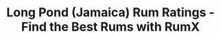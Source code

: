 ---
country:
  categoryID: 15
  code: jm
  en: Jamaica
  path: jamaica
description: Looking for the best rums from the Long Pond? Discover 256 rums from
  Long Pond in the world's largest rum database!
distillery: Long Pond
last_modified_at: '2024-04-19'
permalink: /distilleries/long-pond/
popular_bottlers:
- name: Bristol Classic Rum
  path: bristol-classic-rum
  rums: 6
- name: Maison Ferrand
  path: maison-ferrand
  rums: 46
- name: Rest & Be Thankful
  path: rest-be-thankful
  rums: 9
- name: Juuls Vin & Spritis
  path: juuls-vin-spritis
  rums: 2
- name: Berry Bros & Rudd
  path: berry-bros-rudd
  rums: 4
- name: The Nectar
  path: the-nectar
  rums: 3
- name: Corman Collins
  path: corman-collins
  rums: 2
- name: The Whisky Agency
  path: the-whisky-agency
  rums: 3
- name: Swell de Spirits
  path: swell-de-spirits
  rums: 2
- name: 1423 World Class Spirits
  path: 1423-world-class-spirits
  rums: 7
- name: Origin R.
  path: origin-r
  rums: 1
- name: Habitation Velier
  path: habitation-velier
  rums: 8
- name: The Rum Cask
  path: the-rum-cask
  rums: 3
- name: Barikenn
  path: barikenn
  rums: 1
- name: Barrique
  path: barrique
  rums: 2
- name: Romdeluxe
  path: romdeluxe
  rums: 9
- name: Velier
  path: velier
  rums: 10
- name: Precious Liquors
  path: precious-liquors
  rums: 2
- name: Rum Albrecht
  path: rum-albrecht
  rums: 3
- name: 'Warehouse #1'
  path: warehouse-1
  rums: 8
- name: Rum Nation
  path: rum-nation
  rums: 5
- name: Duncan Taylor
  path: duncan-taylor
  rums: 4
- name: Silver Seal
  path: silver-seal
  rums: 17
- name: Infinity Spirits
  path: infinity-spirits
  rums: 1
- name: Levy Lane
  path: levy-lane
  rums: 1
- name: Nobilis Rum
  path: nobilis-rum
  rums: 2
- name: Spirits Project
  path: spirits-project
  rums: 1
- name: "Cadenhead\u2018s"
  path: cadenheads
  rums: 19
- name: The Scotch Malt Whisky Society
  path: the-scotch-malt-whisky-society
  rums: 2
- name: Isla del Ron
  path: isla-del-ron
  rums: 3
- name: Ruddylow Park
  path: ruddylow-park
  rums: 1
- name: Wu Dram Clan
  path: wu-dram-clan
  rums: 1
- name: Heinz Eggert GmbH
  path: heinz-eggert-gmbh
  rums: 3
- name: Gordon & MacPhail
  path: gordon-macphail
  rums: 1
- name: The Colours of Rum
  path: the-colours-of-rum
  rums: 3
- name: Holmes Cay
  path: holmes-cay
  rums: 5
- name: Hunter Laing
  path: hunter-laing
  rums: 4
- name: ImpEx
  path: impex
  rums: 3
- name: Ekte Rum
  path: ekte-rum
  rums: 1
- name: Fassbind AG
  path: fassbind-ag
  rums: 1
- name: High Spirits Collection
  path: high-spirits-collection
  rums: 1
- name: The Whisky Jury
  path: the-whisky-jury
  rums: 2
- name: Oldman Spirits GmbH
  path: oldman-spirits-gmbh
  rums: 1
- name: Rum Stylez
  path: rum-stylez
  rums: 1
- name: Compagnie des Indes
  path: compagnie-des-indes
  rums: 3
- name: Decadent Drinks LTD
  path: decadent-drinks-ltd
  rums: 2
- name: The Wild Parrot
  path: the-wild-parrot
  rums: 2
- name: "Schotman\u2019s Barrel Selection"
  path: schotmans-barrel-selection
  rums: 1
- name: Mezan
  path: mezan
  rums: 4
- name: Requiem
  path: requiem
  rums: 1
- name: Alambic
  path: alambic
  rums: 2
- name: The Duchess
  path: the-duchess
  rums: 1
- name: Valinch & Mallet
  path: valinch-mallet
  rums: 2
- name: Distilia
  path: distilia
  rums: 1
- name: "Br\xFChler Whiskyhaus"
  path: bruhler-whiskyhaus
  rums: 1
- name: Crucial Drinks
  path: crucial-drinks
  rums: 2
- name: Pellegrini
  path: pellegrini
  rums: 1
- name: A.D. Rattray
  path: ad-rattray
  rums: 1
- name: The Warehouse Rum
  path: the-warehouse-rum
  rums: 1
- name: Moon Import
  path: moon-import
  rums: 1
- name: Averys
  path: averys
  rums: 1
- name: The Rum Mercenary & Kintra
  path: the-rum-mercenary-kintra
  rums: 1
- name: Thompson Bros.
  path: thompson-bros
  rums: 1
- name: Elizabeth Yard
  path: elizabeth-yard
  rums: 1
- name: Whisky Age
  path: whisky-age
  rums: 1
- name: "Z\xE9ro Nine Spirits"
  path: zero-nine-spirits
  rums: 1
- name: Old Brothers
  path: old-brothers
  rums: 1
- name: VRAK
  path: vrak
  rums: 1
ratings:
  chartData:
  - - '5'
    - 1
    - '#E03E2C'
  - - '15'
    - null
    - '#E03E2C'
  - - '25'
    - 2
    - '#E03E2C'
  - - '35'
    - 2
    - '#E03E2C'
  - - '45'
    - 13
    - '#EFB500'
  - - '55'
    - 16
    - '#EFB500'
  - - '65'
    - 79
    - '#EFB500'
  - - '75'
    - 685
    - '#2AA14C'
  - - '85'
    - 2599
    - '#2AA14C'
  - - '95'
    - 386
    - '#2AA14C'
  finishTagsFrequency:
  - - category: &id002
        bgColor: '621812'
        en: Woody
        fgColor: FFFFFF
      categoryID: '17'
      en: Woody
    - 72
  - - category: &id003
        bgColor: c13852
        en: TropicalFruit
        fgColor: FFFFFF
      categoryID: '2'
      en: Tropical fruit
    - 40
  - - category:
        bgColor: '621812'
        en: Spices
        fgColor: FFFFFF
      categoryID: '15'
      en: Vanilla
    - 38
  - - category:
        bgColor: '621812'
        en: Roasted
        fgColor: FFFFFF
      categoryID: '16'
      en: Roasted
    - 36
  - - category: &id001
        bgColor: 3D77BD
        en: Tastes
        fgColor: FFFFFF
      categoryID: '6'
      en: Spice
    - 34
  - - category:
        bgColor: 1a727e
        en: Medicinal
        fgColor: FFFFFF
      categoryID: '5'
      en: Ester
    - 34
  - - category:
        bgColor: 1a727e
        en: Trigeminal
        fgColor: FFFFFF
      categoryID: '8'
      en: Warm
    - 32
  - - category:
        bgColor: 7d8386
        en: Mouthfeel
        fgColor: FFFFFF
      categoryID: '7'
      en: Dry
    - 32
  - - category:
        bgColor: c13852
        en: Fruity
        fgColor: FFFFFF
      categoryID: '0'
      en: Fruity
    - 30
  - - category: *id001
      categoryID: '6'
      en: Bitter
    - 25
  - - category: *id002
      categoryID: '17'
      en: Barrel
    - 25
  - - category: *id003
      categoryID: '2'
      en: Banana
    - 24
  - - category: *id003
      categoryID: '2'
      en: Pineapple
    - 24
  - - category: *id001
      categoryID: '6'
      en: Spicy
    - 23
  - - category:
        bgColor: '621812'
        en: Coffee
        fgColor: FFFFFF
      categoryID: '13'
      en: Coffee
    - 21
  - - category: *id002
      categoryID: '17'
      en: Oak
    - 21
  - - category: &id004
        bgColor: '621812'
        en: Chocolate
        fgColor: FFFFFF
      categoryID: '12'
      en: Chocolate
    - 20
  - - category: *id004
      categoryID: '12'
      en: Dark chocolate
    - 18
  - - category:
        bgColor: c13852
        en: Citrus
        fgColor: FFFFFF
      categoryID: '3'
      en: Citrus
    - 17
  - - category:
        bgColor: '621812'
        en: Leather
        fgColor: FFFFFF
      categoryID: '19'
      en: Leather
    - 16
  nosingTagsFrequency:
  - - category: &id006
        bgColor: 1a727e
        en: Medicinal
        fgColor: FFFFFF
      categoryID: '5'
      en: Ester
    - 97
  - - category: &id005
        bgColor: c13852
        en: TropicalFruit
        fgColor: FFFFFF
      categoryID: '2'
      en: Banana
    - 78
  - - category: *id005
      categoryID: '2'
      en: Tropical fruit
    - 77
  - - category:
        bgColor: '621812'
        en: Spices
        fgColor: FFFFFF
      categoryID: '15'
      en: Vanilla
    - 77
  - - category: *id005
      categoryID: '2'
      en: Pineapple
    - 68
  - - category: &id008
        bgColor: '621812'
        en: Woody
        fgColor: FFFFFF
      categoryID: '17'
      en: Woody
    - 63
  - - category: *id006
      categoryID: '5'
      en: Glue
    - 48
  - - category: *id006
      categoryID: '5'
      en: Solvents
    - 38
  - - category: *id005
      categoryID: '2'
      en: Mango
    - 34
  - - category: &id007
        bgColor: c13852
        en: Fruity
        fgColor: FFFFFF
      categoryID: '0'
      en: Fruity
    - 32
  - - category: *id007
      categoryID: '0'
      en: Overripe
    - 29
  - - category: *id008
      categoryID: '17'
      en: Oak
    - 27
  - - category: *id005
      categoryID: '2'
      en: Coconut
    - 24
  - - category:
        bgColor: c48c31
        en: Caramel
        fgColor: FFFFFF
      categoryID: '10'
      en: Caramel
    - 23
  - - category:
        bgColor: 7d8386
        en: Mouthfeel
        fgColor: FFFFFF
      categoryID: '7'
      en: Funky
    - 21
  - - category:
        bgColor: 3D77BD
        en: Tastes
        fgColor: FFFFFF
      categoryID: '6'
      en: Spicy
    - 20
  - - category:
        bgColor: c13852
        en: Citrus
        fgColor: FFFFFF
      categoryID: '3'
      en: Citrus
    - 19
  - - category:
        bgColor: '197145'
        en: Vegetal
        fgColor: FFFFFF
      categoryID: '21'
      en: Fresh
    - 18
  - - category:
        bgColor: c48c31
        en: Sweet
        fgColor: FFFFFF
      categoryID: '9'
      en: Honey
    - 18
  - - category:
        bgColor: 1a727e
        en: Trigeminal
        fgColor: FFFFFF
      categoryID: '8'
      en: Fermented
    - 17
  ratings:
  - 85
  - 84
  - 82
  - 84
  - 90
  - 74
  - 78
  - 76
  - 80
  - 89
  - 83
  - 70
  - 81
  - 79
  - 85
  - 87
  - 90
  - 90
  - 88
  - 88
  - 82
  - 1
  - 85
  - 85
  - 79
  - 89
  - 84
  - 84
  - 83
  - 87
  - 95
  - 84
  - 84
  - 85
  - 95
  - 89
  - 100
  - 96
  - 95
  - 92
  - 96
  - 91
  - 88
  - 88
  - 90
  - 90
  - 86
  - 89
  - 89
  - 86
  - 88
  - 85
  - 84
  - 77
  - 92
  - 86
  - 83
  - 86
  - 82
  - 85
  - 83
  - 88
  - 88
  - 82
  - 91
  - 86
  - 86
  - 87
  - 86
  - 80
  - 87
  - 85
  - 80
  - 83
  - 85
  - 86
  - 81
  - 84
  - 90
  - 82
  - 88
  - 86
  - 83
  - 81
  - 84
  - 80
  - 76
  - 90
  - 60
  - 81
  - 80
  - 89
  - 90
  - 81
  - 85
  - 65
  - 82
  - 85
  - 89
  - 87
  - 92
  - 91
  - 88
  - 90
  - 90
  - 90
  - 89
  - 87
  - 83
  - 88
  - 90
  - 81
  - 87
  - 88
  - 89
  - 90
  - 91
  - 87
  - 90
  - 88
  - 87
  - 87
  - 87
  - 90
  - 86
  - 80
  - 82
  - 84
  - 87
  - 88
  - 89
  - 87
  - 88
  - 89
  - 82
  - 76
  - 77
  - 82
  - 78
  - 81
  - 77
  - 76
  - 72
  - 80
  - 80
  - 81
  - 85
  - 81
  - 86
  - 78
  - 76
  - 82
  - 72
  - 60
  - 73
  - 83
  - 83
  - 70
  - 84
  - 72
  - 80
  - 81
  - 83
  - 77
  - 80
  - 76
  - 80
  - 81
  - 80
  - 75
  - 85
  - 77
  - 75
  - 84
  - 80
  - 80
  - 82
  - 83
  - 77
  - 82
  - 85
  - 82
  - 78
  - 82
  - 83
  - 80
  - 81
  - 81
  - 86
  - 85
  - 85
  - 88
  - 83
  - 90
  - 90
  - 95
  - 88
  - 81
  - 83
  - 88
  - 85
  - 90
  - 88
  - 87
  - 85
  - 81
  - 89
  - 85
  - 87
  - 85
  - 83
  - 80
  - 90
  - 90
  - 77
  - 88
  - 85
  - 90
  - 82
  - 88
  - 85
  - 77
  - 79
  - 78
  - 87
  - 85
  - 84
  - 83
  - 81
  - 85
  - 78
  - 75
  - 82
  - 85
  - 87
  - 85
  - 67
  - 87
  - 86
  - 86
  - 88
  - 70
  - 84
  - 87
  - 82
  - 84
  - 82
  - 86
  - 83
  - 83
  - 84
  - 85
  - 85
  - 86
  - 79
  - 82
  - 83
  - 82
  - 81
  - 82
  - 81
  - 72
  - 78
  - 88
  - 80
  - 81
  - 82
  - 84
  - 76
  - 78
  - 86
  - 63
  - 81
  - 86
  - 95
  - 85
  - 90
  - 93
  - 92
  - 95
  - 92
  - 87
  - 89
  - 90
  - 83
  - 88
  - 77
  - 74
  - 76
  - 70
  - 74
  - 78
  - 81
  - 75
  - 85
  - 81
  - 86
  - 82
  - 80
  - 83
  - 81
  - 80
  - 80
  - 76
  - 83
  - 81
  - 82
  - 72
  - 80
  - 78
  - 81
  - 74
  - 82
  - 80
  - 86
  - 89
  - 88
  - 87
  - 76
  - 86
  - 90
  - 83
  - 81
  - 83
  - 93
  - 83
  - 89
  - 84
  - 90
  - 92
  - 89
  - 86
  - 89
  - 80
  - 91
  - 88
  - 90
  - 89
  - 89
  - 92
  - 91
  - 90
  - 87
  - 84
  - 83
  - 89
  - 90
  - 92
  - 95
  - 80
  - 86
  - 89
  - 89
  - 80
  - 83
  - 70
  - 74
  - 77
  - 62
  - 71
  - 76
  - 76
  - 78
  - 78
  - 79
  - 81
  - 82
  - 83
  - 82
  - 89
  - 81
  - 78
  - 83
  - 90
  - 84
  - 84
  - 83
  - 83
  - 84
  - 83
  - 85
  - 70
  - 80
  - 85
  - 84
  - 82
  - 78
  - 87
  - 80
  - 83
  - 79
  - 78
  - 86
  - 82
  - 88
  - 84
  - 76
  - 82
  - 84
  - 72
  - 80
  - 83
  - 84
  - 82
  - 80
  - 50
  - 82
  - 78
  - 82
  - 75
  - 85
  - 85
  - 85
  - 80
  - 87
  - 80
  - 83
  - 68
  - 85
  - 82
  - 84
  - 84
  - 82
  - 83
  - 81
  - 86
  - 83
  - 82
  - 83
  - 82
  - 84
  - 78
  - 77
  - 89
  - 79
  - 81
  - 85
  - 87
  - 80
  - 84
  - 84
  - 68
  - 81
  - 82
  - 85
  - 84
  - 84
  - 82
  - 82
  - 81
  - 82
  - 80
  - 72
  - 83
  - 83
  - 84
  - 83
  - 83
  - 85
  - 80
  - 77
  - 83
  - 75
  - 83
  - 78
  - 83
  - 82
  - 88
  - 87
  - 86
  - 82
  - 87
  - 85
  - 87
  - 87
  - 86
  - 81
  - 85
  - 86
  - 86
  - 85
  - 85
  - 89
  - 85
  - 84
  - 84
  - 84
  - 85
  - 87
  - 82
  - 88
  - 87
  - 82
  - 89
  - 83
  - 86
  - 81
  - 87
  - 85
  - 83
  - 78
  - 83
  - 79
  - 77
  - 70
  - 83
  - 70
  - 84
  - 80
  - 81
  - 82
  - 76
  - 81
  - 71
  - 92
  - 81
  - 77
  - 79
  - 75
  - 83
  - 85
  - 75
  - 81
  - 80
  - 79
  - 83
  - 69
  - 79
  - 83
  - 81
  - 82
  - 82
  - 88
  - 90
  - 90
  - 84
  - 87
  - 86
  - 90
  - 91
  - 85
  - 92
  - 84
  - 86
  - 86
  - 80
  - 82
  - 86
  - 86
  - 77
  - 80
  - 77
  - 76
  - 76
  - 66
  - 80
  - 74
  - 79
  - 77
  - 80
  - 79
  - 81
  - 64
  - 82
  - 78
  - 75
  - 74
  - 72
  - 79
  - 75
  - 77
  - 83
  - 81
  - 75
  - 70
  - 81
  - 79
  - 83
  - 81
  - 76
  - 89
  - 86
  - 88
  - 88
  - 78
  - 70
  - 70
  - 63
  - 74
  - 70
  - 87
  - 89
  - 84
  - 88
  - 85
  - 80
  - 84
  - 84
  - 85
  - 87
  - 84
  - 82
  - 88
  - 83
  - 85
  - 84
  - 88
  - 85
  - 86
  - 85
  - 82
  - 84
  - 84
  - 80
  - 90
  - 88
  - 84
  - 85
  - 85
  - 85
  - 75
  - 85
  - 82
  - 87
  - 85
  - 85
  - 70
  - 76
  - 85
  - 88
  - 82
  - 86
  - 84
  - 90
  - 79
  - 81
  - 83
  - 85
  - 85
  - 83
  - 81
  - 81
  - 80
  - 84
  - 87
  - 87
  - 87
  - 87
  - 85
  - 85
  - 83
  - 88
  - 85
  - 90
  - 79
  - 71
  - 90
  - 87
  - 91
  - 83
  - 89
  - 84
  - 77
  - 86
  - 88
  - 85
  - 87
  - 89
  - 90
  - 89
  - 90
  - 87
  - 88
  - 84
  - 85
  - 87
  - 85
  - 87
  - 87
  - 84
  - 89
  - 85
  - 90
  - 86
  - 87
  - 89
  - 89
  - 90
  - 86
  - 88
  - 89
  - 78
  - 80
  - 79
  - 82
  - 81
  - 50
  - 80
  - 82
  - 59
  - 75
  - 84
  - 74
  - 75
  - 77
  - 71
  - 74
  - 82
  - 81
  - 82
  - 78
  - 73
  - 70
  - 90
  - 70
  - 73
  - 81
  - 77
  - 81
  - 86
  - 83
  - 81
  - 85
  - 86
  - 84
  - 82
  - 83
  - 81
  - 84
  - 81
  - 79
  - 83
  - 81
  - 83
  - 79
  - 84
  - 75
  - 80
  - 75
  - 70
  - 76
  - 83
  - 86
  - 85
  - 80
  - 90
  - 80
  - 80
  - 82
  - 79
  - 83
  - 74
  - 73
  - 80
  - 78
  - 78
  - 83
  - 86
  - 92
  - 82
  - 89
  - 88
  - 88
  - 87
  - 84
  - 82
  - 87
  - 71
  - 90
  - 87
  - 83
  - 78
  - 89
  - 85
  - 86
  - 90
  - 91
  - 85
  - 86
  - 84
  - 81
  - 87
  - 90
  - 85
  - 83
  - 84
  - 86
  - 84
  - 86
  - 95
  - 89
  - 85
  - 82
  - 86
  - 92
  - 89
  - 92
  - 90
  - 86
  - 91
  - 92
  - 87
  - 90
  - 90
  - 86
  - 86
  - 86
  - 86
  - 86
  - 91
  - 92
  - 85
  - 81
  - 80
  - 87
  - 85
  - 90
  - 86
  - 79
  - 90
  - 87
  - 86
  - 89
  - 82
  - 83
  - 87
  - 87
  - 92
  - 86
  - 88
  - 82
  - 84
  - 86
  - 88
  - 85
  - 87
  - 88
  - 88
  - 89
  - 81
  - 85
  - 80
  - 81
  - 85
  - 86
  - 87
  - 88
  - 89
  - 87
  - 60
  - 78
  - 85
  - 88
  - 84
  - 88
  - 84
  - 88
  - 85
  - 84
  - 85
  - 88
  - 72
  - 84
  - 81
  - 84
  - 79
  - 79
  - 76
  - 77
  - 62
  - 79
  - 84
  - 76
  - 71
  - 85
  - 79
  - 77
  - 81
  - 82
  - 80
  - 77
  - 80
  - 76
  - 83
  - 82
  - 81
  - 78
  - 80
  - 82
  - 80
  - 80
  - 83
  - 88
  - 75
  - 81
  - 85
  - 78
  - 85
  - 78
  - 82
  - 78
  - 85
  - 83
  - 82
  - 81
  - 82
  - 79
  - 79
  - 84
  - 77
  - 88
  - 82
  - 84
  - 82
  - 80
  - 79
  - 76
  - 75
  - 77
  - 81
  - 86
  - 92
  - 92
  - 87
  - 88
  - 88
  - 85
  - 90
  - 86
  - 88
  - 85
  - 88
  - 91
  - 85
  - 86
  - 87
  - 88
  - 90
  - 89
  - 85
  - 85
  - 89
  - 85
  - 87
  - 88
  - 84
  - 85
  - 87
  - 84
  - 83
  - 90
  - 84
  - 90
  - 84
  - 81
  - 88
  - 44
  - 88
  - 89
  - 90
  - 90
  - 90
  - 90
  - 91
  - 89
  - 91
  - 82
  - 82
  - 93
  - 86
  - 83
  - 83
  - 74
  - 79
  - 88
  - 86
  - 84
  - 83
  - 87
  - 87
  - 79
  - 81
  - 84
  - 92
  - 84
  - 81
  - 77
  - 78
  - 69
  - 76
  - 85
  - 82
  - 77
  - 84
  - 83
  - 82
  - 83
  - 85
  - 82
  - 84
  - 80
  - 83
  - 80
  - 81
  - 79
  - 83
  - 79
  - 85
  - 81
  - 78
  - 85
  - 82
  - 79
  - 83
  - 85
  - 81
  - 84
  - 84
  - 83
  - 85
  - 82
  - 71
  - 81
  - 81
  - 84
  - 85
  - 83
  - 81
  - 84
  - 84
  - 79
  - 81
  - 79
  - 75
  - 85
  - 79
  - 80
  - 72
  - 81
  - 80
  - 80
  - 84
  - 83
  - 84
  - 83
  - 87
  - 90
  - 86
  - 84
  - 89
  - 87
  - 88
  - 84
  - 90
  - 84
  - 78
  - 85
  - 81
  - 72
  - 82
  - 88
  - 85
  - 83
  - 87
  - 92
  - 87
  - 86
  - 86
  - 87
  - 83
  - 85
  - 86
  - 85
  - 79
  - 82
  - 84
  - 84
  - 83
  - 88
  - 83
  - 83
  - 79
  - 98
  - 77
  - 77
  - 78
  - 88
  - 81
  - 79
  - 80
  - 90
  - 81
  - 82
  - 77
  - 85
  - 90
  - 87
  - 84
  - 82
  - 80
  - 80
  - 92
  - 91
  - 85
  - 82
  - 96
  - 98
  - 93
  - 94
  - 93
  - 100
  - 94
  - 89
  - 91
  - 95
  - 93
  - 93
  - 87
  - 94
  - 88
  - 81
  - 78
  - 82
  - 75
  - 65
  - 82
  - 74
  - 77
  - 78
  - 83
  - 85
  - 80
  - 85
  - 89
  - 83
  - 82
  - 81
  - 79
  - 81
  - 69
  - 77
  - 78
  - 79
  - 86
  - 90
  - 93
  - 92
  - 83
  - 89
  - 80
  - 86
  - 77
  - 68
  - 84
  - 77
  - 78
  - 66
  - 79
  - 77
  - 80
  - 75
  - 73
  - 78
  - 65
  - 80
  - 88
  - 82
  - 78
  - 30
  - 84
  - 84
  - 85
  - 80
  - 76
  - 81
  - 90
  - 85
  - 88
  - 84
  - 87
  - 71
  - 75
  - 85
  - 78
  - 82
  - 82
  - 85
  - 86
  - 84
  - 83
  - 76
  - 83
  - 81
  - 87
  - 75
  - 83
  - 80
  - 45
  - 77
  - 83
  - 83
  - 82
  - 80
  - 80
  - 91
  - 77
  - 70
  - 80
  - 77
  - 80
  - 92
  - 80
  - 80
  - 80
  - 89
  - 86
  - 87
  - 75
  - 87
  - 89
  - 79
  - 72
  - 78
  - 74
  - 74
  - 74
  - 76
  - 84
  - 82
  - 84
  - 88
  - 81
  - 79
  - 82
  - 81
  - 88
  - 72
  - 81
  - 80
  - 88
  - 95
  - 82
  - 95
  - 82
  - 70
  - 81
  - 86
  - 87
  - 86
  - 95
  - 87
  - 75
  - 90
  - 85
  - 85
  - 92
  - 93
  - 92
  - 92
  - 86
  - 86
  - 71
  - 85
  - 82
  - 83
  - 90
  - 87
  - 90
  - 85
  - 82
  - 80
  - 90
  - 85
  - 83
  - 88
  - 90
  - 86
  - 90
  - 87
  - 86
  - 88
  - 87
  - 96
  - 87
  - 87
  - 86
  - 72
  - 80
  - 85
  - 86
  - 85
  - 88
  - 85
  - 85
  - 78
  - 78
  - 73
  - 80
  - 85
  - 82
  - 92
  - 94
  - 91
  - 86
  - 86
  - 80
  - 80
  - 60
  - 82
  - 60
  - 80
  - 85
  - 78
  - 84
  - 83
  - 84
  - 87
  - 78
  - 80
  - 79
  - 74
  - 82
  - 83
  - 83
  - 88
  - 84
  - 84
  - 86
  - 89
  - 83
  - 84
  - 86
  - 82
  - 82
  - 85
  - 80
  - 78
  - 85
  - 84
  - 86
  - 85
  - 82
  - 84
  - 81
  - 84
  - 82
  - 81
  - 80
  - 85
  - 85
  - 85
  - 86
  - 83
  - 84
  - 84
  - 84
  - 85
  - 84
  - 74
  - 92
  - 89
  - 74
  - 93
  - 88
  - 90
  - 90
  - 93
  - 90
  - 89
  - 50
  - 74
  - 73
  - 49
  - 41
  - 59
  - 89
  - 39
  - 80
  - 70
  - 84
  - 83
  - 84
  - 90
  - 82
  - 85
  - 85
  - 90
  - 87
  - 79
  - 90
  - 97
  - 85
  - 89
  - 84
  - 84
  - 80
  - 80
  - 86
  - 78
  - 49
  - 86
  - 100
  - 84
  - 86
  - 86
  - 86
  - 75
  - 95
  - 83
  - 83
  - 86
  - 86
  - 90
  - 84
  - 89
  - 90
  - 88
  - 86
  - 90
  - 88
  - 87
  - 88
  - 88
  - 60
  - 86
  - 86
  - 89
  - 94
  - 88
  - 97
  - 88
  - 84
  - 83
  - 90
  - 87
  - 92
  - 97
  - 90
  - 86
  - 65
  - 85
  - 87
  - 84
  - 86
  - 88
  - 85
  - 87
  - 87
  - 88
  - 84
  - 87
  - 85
  - 86
  - 82
  - 86
  - 85
  - 89
  - 84
  - 87
  - 84
  - 84
  - 84
  - 86
  - 84
  - 83
  - 85
  - 85
  - 87
  - 91
  - 90
  - 85
  - 87
  - 82
  - 85
  - 79
  - 78
  - 75
  - 84
  - 85
  - 86
  - 87
  - 60
  - 79
  - 86
  - 88
  - 85
  - 87
  - 85
  - 80
  - 83
  - 75
  - 86
  - 70
  - 83
  - 81
  - 85
  - 92
  - 84
  - 85
  - 87
  - 86
  - 89
  - 72
  - 87
  - 92
  - 81
  - 86
  - 88
  - 85
  - 83
  - 76
  - 85
  - 76
  - 84
  - 86
  - 83
  - 80
  - 30
  - 81
  - 86
  - 85
  - 85
  - 85
  - 83
  - 84
  - 81
  - 84
  - 85
  - 68
  - 85
  - 86
  - 82
  - 88
  - 80
  - 87
  - 84
  - 95
  - 77
  - 82
  - 79
  - 86
  - 71
  - 85
  - 84
  - 80
  - 81
  - 79
  - 75
  - 82
  - 90
  - 90
  - 87
  - 88
  - 90
  - 87
  - 87
  - 88
  - 88
  - 85
  - 90
  - 82
  - 86
  - 88
  - 87
  - 89
  - 70
  - 87
  - 83
  - 80
  - 90
  - 86
  - 88
  - 89
  - 81
  - 88
  - 86
  - 89
  - 86
  - 84
  - 85
  - 85
  - 87
  - 90
  - 86
  - 85
  - 89
  - 83
  - 86
  - 85
  - 87
  - 86
  - 84
  - 88
  - 80
  - 86
  - 87
  - 84
  - 87
  - 73
  - 85
  - 85
  - 91
  - 88
  - 87
  - 86
  - 87
  - 80
  - 79
  - 88
  - 90
  - 79
  - 86
  - 89
  - 88
  - 84
  - 89
  - 81
  - 74
  - 89
  - 89
  - 83
  - 83
  - 87
  - 88
  - 75
  - 85
  - 80
  - 91
  - 84
  - 90
  - 95
  - 88
  - 84
  - 85
  - 83
  - 88
  - 90
  - 87
  - 87
  - 90
  - 86
  - 86
  - 85
  - 93
  - 70
  - 82
  - 84
  - 85
  - 82
  - 90
  - 90
  - 90
  - 90
  - 84
  - 93
  - 91
  - 89
  - 87
  - 89
  - 89
  - 86
  - 87
  - 90
  - 88
  - 88
  - 67
  - 84
  - 86
  - 90
  - 88
  - 84
  - 86
  - 90
  - 86
  - 78
  - 92
  - 83
  - 86
  - 96
  - 88
  - 83
  - 88
  - 86
  - 88
  - 87
  - 85
  - 88
  - 84
  - 83
  - 86
  - 78
  - 74
  - 78
  - 79
  - 82
  - 75
  - 84
  - 80
  - 78
  - 78
  - 83
  - 81
  - 79
  - 85
  - 83
  - 74
  - 83
  - 82
  - 81
  - 85
  - 84
  - 79
  - 83
  - 82
  - 86
  - 86
  - 84
  - 83
  - 84
  - 80
  - 86
  - 86
  - 85
  - 82
  - 82
  - 86
  - 75
  - 77
  - 77
  - 35
  - 82
  - 63
  - 86
  - 87
  - 86
  - 90
  - 90
  - 89
  - 84
  - 90
  - 85
  - 92
  - 88
  - 91
  - 88
  - 88
  - 89
  - 87
  - 90
  - 87
  - 87
  - 86
  - 89
  - 85
  - 87
  - 88
  - 88
  - 91
  - 75
  - 74
  - 89
  - 91
  - 87
  - 90
  - 89
  - 89
  - 93
  - 92
  - 87
  - 80
  - 83
  - 88
  - 87
  - 89
  - 85
  - 85
  - 85
  - 86
  - 90
  - 89
  - 89
  - 92
  - 90
  - 86
  - 93
  - 90
  - 86
  - 85
  - 82
  - 75
  - 83
  - 80
  - 90
  - 84
  - 81
  - 90
  - 85
  - 82
  - 80
  - 78
  - 81
  - 88
  - 75
  - 85
  - 75
  - 83
  - 83
  - 74
  - 85
  - 80
  - 83
  - 76
  - 78
  - 78
  - 80
  - 69
  - 81
  - 77
  - 76
  - 79
  - 80
  - 80
  - 78
  - 81
  - 75
  - 77
  - 78
  - 75
  - 79
  - 89
  - 77
  - 90
  - 75
  - 88
  - 86
  - 82
  - 88
  - 81
  - 87
  - 82
  - 83
  - 81
  - 80
  - 79
  - 82
  - 85
  - 80
  - 81
  - 81
  - 85
  - 75
  - 81
  - 76
  - 80
  - 75
  - 75
  - 67
  - 83
  - 85
  - 87
  - 84
  - 80
  - 78
  - 81
  - 82
  - 79
  - 83
  - 80
  - 70
  - 81
  - 80
  - 80
  - 78
  - 77
  - 83
  - 80
  - 80
  - 85
  - 85
  - 88
  - 93
  - 70
  - 80
  - 88
  - 81
  - 92
  - 83
  - 88
  - 90
  - 92
  - 92
  - 90
  - 87
  - 85
  - 85
  - 88
  - 73
  - 89
  - 90
  - 88
  - 86
  - 93
  - 88
  - 90
  - 64
  - 93
  - 86
  - 87
  - 91
  - 87
  - 88
  - 91
  - 88
  - 86
  - 87
  - 89
  - 87
  - 88
  - 87
  - 81
  - 88
  - 89
  - 92
  - 89
  - 88
  - 91
  - 84
  - 88
  - 88
  - 90
  - 90
  - 89
  - 90
  - 90
  - 97
  - 90
  - 85
  - 86
  - 95
  - 94
  - 86
  - 90
  - 87
  - 84
  - 92
  - 91
  - 88
  - 88
  - 90
  - 84
  - 89
  - 90
  - 92
  - 90
  - 87
  - 89
  - 85
  - 95
  - 78
  - 87
  - 91
  - 90
  - 85
  - 90
  - 86
  - 92
  - 86
  - 80
  - 85
  - 84
  - 86
  - 89
  - 89
  - 89
  - 91
  - 87
  - 93
  - 91
  - 89
  - 96
  - 89
  - 92
  - 88
  - 89
  - 89
  - 90
  - 90
  - 90
  - 90
  - 90
  - 78
  - 89
  - 83
  - 88
  - 85
  - 86
  - 90
  - 92
  - 90
  - 45
  - 91
  - 91
  - 91
  - 87
  - 91
  - 92
  - 90
  - 92
  - 88
  - 91
  - 91
  - 97
  - 88
  - 90
  - 90
  - 82
  - 82
  - 85
  - 83
  - 81
  - 83
  - 82
  - 83
  - 83
  - 82
  - 84
  - 84
  - 89
  - 89
  - 75
  - 89
  - 88
  - 80
  - 94
  - 91
  - 87
  - 82
  - 90
  - 94
  - 81
  - 88
  - 90
  - 85
  - 87
  - 89
  - 79
  - 83
  - 80
  - 80
  - 87
  - 81
  - 88
  - 83
  - 88
  - 87
  - 89
  - 86
  - 86
  - 89
  - 83
  - 88
  - 85
  - 86
  - 87
  - 89
  - 93
  - 86
  - 91
  - 88
  - 87
  - 76
  - 91
  - 88
  - 90
  - 89
  - 86
  - 88
  - 90
  - 89
  - 86
  - 85
  - 90
  - 84
  - 89
  - 84
  - 90
  - 90
  - 100
  - 90
  - 85
  - 86
  - 88
  - 84
  - 92
  - 88
  - 90
  - 90
  - 90
  - 88
  - 88
  - 91
  - 88
  - 90
  - 90
  - 86
  - 88
  - 93
  - 90
  - 88
  - 86
  - 86
  - 80
  - 87
  - 92
  - 90
  - 91
  - 80
  - 91
  - 80
  - 91
  - 90
  - 90
  - 85
  - 90
  - 87
  - 89
  - 87
  - 84
  - 79
  - 90
  - 89
  - 87
  - 81
  - 82
  - 79
  - 87
  - 90
  - 90
  - 90
  - 81
  - 90
  - 92
  - 90
  - 85
  - 89
  - 85
  - 88
  - 88
  - 83
  - 70
  - 88
  - 89
  - 90
  - 95
  - 86
  - 91
  - 92
  - 90
  - 88
  - 87
  - 86
  - 90
  - 88
  - 92
  - 88
  - 80
  - 92
  - 87
  - 86
  - 91
  - 92
  - 91
  - 82
  - 88
  - 83
  - 90
  - 89
  - 90
  - 88
  - 85
  - 90
  - 89
  - 90
  - 88
  - 87
  - 86
  - 84
  - 88
  - 74
  - 87
  - 88
  - 86
  - 88
  - 84
  - 88
  - 86
  - 87
  - 88
  - 80
  - 84
  - 89
  - 82
  - 88
  - 87
  - 87
  - 89
  - 78
  - 86
  - 88
  - 83
  - 83
  - 87
  - 80
  - 88
  - 87
  - 86
  - 84
  - 89
  - 86
  - 89
  - 83
  - 90
  - 80
  - 90
  - 80
  - 82
  - 86
  - 88
  - 84
  - 87
  - 90
  - 75
  - 85
  - 87
  - 90
  - 91
  - 83
  - 88
  - 90
  - 89
  - 84
  - 90
  - 84
  - 85
  - 91
  - 90
  - 88
  - 89
  - 88
  - 88
  - 87
  - 91
  - 88
  - 60
  - 87
  - 89
  - 90
  - 86
  - 91
  - 90
  - 84
  - 88
  - 79
  - 88
  - 87
  - 83
  - 74
  - 87
  - 87
  - 87
  - 81
  - 89
  - 89
  - 86
  - 88
  - 87
  - 86
  - 86
  - 86
  - 84
  - 89
  - 84
  - 85
  - 89
  - 100
  - 89
  - 86
  - 89
  - 90
  - 82
  - 82
  - 86
  - 80
  - 86
  - 85
  - 83
  - 84
  - 84
  - 86
  - 79
  - 90
  - 86
  - 83
  - 100
  - 86
  - 88
  - 87
  - 83
  - 82
  - 90
  - 93
  - 82
  - 82
  - 82
  - 90
  - 88
  - 90
  - 83
  - 80
  - 87
  - 85
  - 84
  - 80
  - 87
  - 84
  - 90
  - 85
  - 79
  - 90
  - 90
  - 84
  - 90
  - 85
  - 75
  - 82
  - 86
  - 87
  - 82
  - 86
  - 89
  - 88
  - 90
  - 90
  - 84
  - 91
  - 89
  - 83
  - 82
  - 86
  - 70
  - 85
  - 80
  - 79
  - 86
  - 83
  - 88
  - 82
  - 88
  - 87
  - 87
  - 88
  - 88
  - 88
  - 90
  - 86
  - 90
  - 89
  - 90
  - 86
  - 89
  - 88
  - 88
  - 84
  - 88
  - 88
  - 90
  - 78
  - 91
  - 90
  - 89
  - 90
  - 90
  - 89
  - 89
  - 87
  - 89
  - 90
  - 88
  - 86
  - 89
  - 89
  - 93
  - 88
  - 87
  - 86
  - 88
  - 85
  - 88
  - 85
  - 85
  - 82
  - 87
  - 86
  - 87
  - 84
  - 87
  - 81
  - 83
  - 87
  - 84
  - 84
  - 81
  - 85
  - 77
  - 87
  - 82
  - 85
  - 84
  - 78
  - 80
  - 84
  - 83
  - 77
  - 78
  - 89
  - 87
  - 85
  - 87
  - 88
  - 87
  - 92
  - 87
  - 85
  - 85
  - 86
  - 80
  - 89
  - 90
  - 82
  - 82
  - 85
  - 90
  - 92
  - 92
  - 92
  - 89
  - 89
  - 88
  - 88
  - 90
  - 90
  - 92
  - 84
  - 86
  - 85
  - 90
  - 88
  - 87
  - 83
  - 91
  - 89
  - 87
  - 84
  - 83
  - 86
  - 86
  - 92
  - 80
  - 90
  - 93
  - 93
  - 88
  - 87
  - 72
  - 87
  - 90
  - 89
  - 88
  - 88
  - 90
  - 77
  - 74
  - 82
  - 94
  - 93
  - 94
  - 93
  - 95
  - 91
  - 93
  - 92
  - 94
  - 86
  - 90
  - 93
  - 88
  - 86
  - 86
  - 92
  - 92
  - 92
  - 90
  - 92
  - 92
  - 90
  - 93
  - 93
  - 89
  - 90
  - 88
  - 93
  - 92
  - 91
  - 89
  - 85
  - 86
  - 95
  - 85
  - 87
  - 87
  - 87
  - 89
  - 86
  - 85
  - 87
  - 87
  - 81
  - 86
  - 88
  - 88
  - 86
  - 88
  - 89
  - 87
  - 86
  - 85
  - 86
  - 87
  - 86
  - 89
  - 87
  - 83
  - 81
  - 80
  - 85
  - 89
  - 90
  - 86
  - 77
  - 85
  - 83
  - 86
  - 88
  - 92
  - 90
  - 86
  - 87
  - 88
  - 88
  - 87
  - 85
  - 86
  - 89
  - 86
  - 90
  - 90
  - 89
  - 92
  - 86
  - 63
  - 43
  - 88
  - 69
  - 83
  - 50
  - 75
  - 69
  - 72
  - 70
  - 51
  - 84
  - 68
  - 72
  - 72
  - 84
  - 94
  - 81
  - 86
  - 86
  - 89
  - 87
  - 85
  - 85
  - 85
  - 78
  - 84
  - 92
  - 95
  - 88
  - 90
  - 90
  - 90
  - 91
  - 90
  - 90
  - 92
  - 90
  - 93
  - 94
  - 89
  - 86
  - 90
  - 90
  - 90
  - 90
  - 90
  - 93
  - 91
  - 94
  - 83
  - 81
  - 85
  - 83
  - 87
  - 90
  - 81
  - 88
  - 82
  - 83
  - 84
  - 84
  - 88
  - 82
  - 83
  - 86
  - 62
  - 85
  - 83
  - 82
  - 84
  - 85
  - 89
  - 82
  - 90
  - 87
  - 87
  - 100
  - 86
  - 93
  - 50
  - 90
  - 94
  - 60
  - 91
  - 90
  - 93
  - 90
  - 91
  - 86
  - 82
  - 87
  - 90
  - 93
  - 88
  - 90
  - 93
  - 92
  - 92
  - 78
  - 80
  - 91
  - 69
  - 89
  - 89
  - 90
  - 78
  - 88
  - 86
  - 92
  - 91
  - 91
  - 86
  - 88
  - 86
  - 82
  - 83
  - 82
  - 90
  - 89
  - 78
  - 90
  - 77
  - 70
  - 90
  - 81
  - 93
  - 92
  - 88
  - 89
  - 90
  - 85
  - 91
  - 84
  - 90
  - 87
  - 89
  - 90
  - 92
  - 80
  - 90
  - 90
  - 89
  - 91
  - 76
  - 98
  - 80
  - 90
  - 84
  - 88
  - 92
  - 90
  - 91
  - 81
  - 90
  - 92
  - 84
  - 90
  - 80
  - 89
  - 91
  - 90
  - 90
  - 85
  - 92
  - 91
  - 90
  - 91
  - 100
  - 88
  - 90
  - 89
  - 89
  - 89
  - 95
  - 91
  - 90
  - 88
  - 88
  - 87
  - 90
  - 100
  - 88
  - 90
  - 93
  - 94
  - 93
  - 89
  - 89
  - 91
  - 90
  - 90
  - 91
  - 85
  - 90
  - 88
  - 95
  - 94
  - 93
  - 94
  - 79
  - 89
  - 96
  - 92
  - 90
  - 91
  - 91
  - 90
  - 91
  - 95
  - 87
  - 91
  - 89
  - 88
  - 89
  - 88
  - 82
  - 92
  - 90
  - 88
  - 95
  - 90
  - 95
  - 95
  - 91
  - 91
  - 85
  - 88
  - 88
  - 71
  - 84
  - 80
  - 75
  - 83
  - 79
  - 78
  - 78
  - 77
  - 82
  - 89
  - 89
  - 93
  - 90
  - 92
  - 92
  - 92
  - 80
  - 96
  - 89
  - 88
  - 95
  - 89
  - 85
  - 96
  - 90
  - 88
  - 89
  - 92
  - 83
  - 90
  - 92
  - 91
  - 90
  - 100
  - 79
  - 90
  - 93
  - 91
  - 91
  - 89
  - 90
  - 90
  - 91
  - 92
  - 90
  - 95
  - 82
  - 89
  - 89
  - 90
  - 91
  - 91
  - 84
  - 91
  - 92
  - 92
  - 92
  - 92
  - 89
  - 91
  - 91
  - 87
  - 95
  - 91
  - 90
  - 92
  - 90
  - 89
  - 90
  - 92
  - 92
  - 93
  - 92
  - 100
  - 89
  - 90
  - 92
  - 88
  - 92
  - 93
  - 92
  - 88
  - 91
  - 92
  - 91
  - 92
  - 91
  - 90
  - 95
  - 92
  - 90
  - 94
  - 91
  - 95
  - 95
  - 91
  - 86
  - 92
  - 94
  - 92
  - 95
  - 89
  - 95
  - 92
  - 91
  - 94
  - 87
  - 89
  - 100
  - 92
  - 82
  - 95
  - 98
  - 93
  - 89
  - 88
  - 93
  - 91
  - 85
  - 90
  - 92
  - 84
  - 80
  - 92
  - 82
  - 87
  - 76
  - 80
  - 88
  - 85
  - 82
  - 84
  - 85
  - 81
  - 78
  - 79
  - 80
  - 82
  - 75
  - 80
  - 90
  - 71
  - 80
  - 80
  - 80
  - 77
  - 92
  - 93
  - 85
  - 90
  - 86
  - 89
  - 89
  - 90
  - 81
  - 82
  - 80
  - 48
  - 70
  - 70
  - 91
  - 81
  - 80
  - 81
  - 83
  - 84
  - 80
  - 82
  - 78
  - 84
  - 84
  - 83
  - 83
  - 80
  - 83
  - 85
  - 79
  - 80
  - 78
  - 81
  - 82
  - 80
  - 80
  - 78
  - 83
  - 79
  - 85
  - 85
  - 75
  - 80
  - 80
  - 82
  - 77
  - 80
  - 92
  - 75
  - 100
  - 88
  - 82
  - 90
  - 82
  - 86
  - 78
  - 85
  - 85
  - 82
  - 92
  - 80
  - 92
  - 88
  - 75
  - 84
  - 85
  - 85
  - 80
  - 79
  - 79
  - 80
  - 80
  - 82
  - 74
  - 77
  - 85
  - 82
  - 80
  - 83
  - 80
  - 82
  - 85
  - 80
  - 79
  - 84
  - 87
  - 73
  - 80
  - 77
  - 80
  - 78
  - 85
  - 77
  - 80
  - 85
  - 76
  - 75
  - 86
  - 88
  - 80
  - 85
  - 70
  - 87
  - 84
  - 89
  - 80
  - 83
  - 84
  - 83
  - 80
  - 79
  - 76
  - 81
  - 82
  - 85
  - 79
  - 75
  - 78
  - 86
  - 86
  - 80
  - 79
  - 83
  - 80
  - 80
  - 83
  - 85
  - 83
  - 82
  - 81
  - 85
  - 85
  - 82
  - 82
  - 83
  - 83
  - 84
  - 82
  - 83
  - 84
  - 80
  - 60
  - 83
  - 84
  - 84
  - 81
  - 84
  - 80
  - 82
  - 84
  - 76
  - 80
  - 81
  - 83
  - 83
  - 90
  - 83
  - 83
  - 78
  - 82
  - 85
  - 80
  - 85
  - 84
  - 71
  - 79
  - 86
  - 84
  - 78
  - 84
  - 83
  - 85
  - 84
  - 80
  - 83
  - 77
  - 79
  - 83
  - 80
  - 81
  - 82
  - 81
  - 81
  - 92
  - 86
  - 86
  - 88
  - 78
  - 90
  - 86
  - 83
  - 85
  - 89
  - 84
  - 75
  - 75
  - 83
  - 86
  - 80
  - 85
  - 86
  - 83
  - 82
  - 85
  - 79
  - 82
  - 87
  - 84
  - 81
  - 84
  - 85
  - 84
  - 83
  - 82
  - 80
  - 82
  - 86
  - 88
  - 82
  - 72
  - 77
  - 63
  - 75
  - 71
  - 82
  - 84
  - 87
  - 83
  - 81
  - 84
  - 80
  - 83
  - 69
  - 74
  - 80
  - 73
  - 69
  - 73
  - 79
  - 70
  - 83
  - 82
  - 70
  - 72
  - 55
  - 80
  - 84
  - 75
  - 74
  - 75
  - 75
  - 78
  - 74
  - 82
  - 88
  - 84
  - 86
  - 82
  - 82
  - 84
  - 86
  - 86
  - 86
  - 85
  - 86
  - 82
  - 77
  - 83
  - 86
  - 84
  - 82
  - 86
  - 88
  - 84
  - 90
  - 90
  - 88
  - 90
  - 90
  - 90
  - 88
  - 89
  - 85
  - 90
  - 90
  - 88
  - 90
  - 84
  - 92
  - 88
  - 81
  - 100
  - 89
  - 88
  - 100
  - 87
  - 88
  - 90
  - 92
  - 100
  - 70
  - 87
  - 87
  - 90
  - 92
  - 87
  - 87
  - 84
  - 88
  - 91
  - 87
  - 86
  - 87
  - 88
  - 85
  - 85
  - 85
  - 85
  - 87
  - 88
  - 74
  - 86
  - 89
  - 90
  - 88
  - 88
  - 87
  - 92
  - 83
  - 89
  - 86
  - 90
  - 88
  - 85
  - 80
  - 85
  - 86
  - 84
  - 85
  - 86
  - 85
  - 86
  - 87
  - 88
  - 86
  - 86
  - 88
  - 87
  - 85
  - 86
  - 84
  - 86
  - 88
  - 86
  - 92
  - 89
  - 92
  - 55
  - 83
  - 83
  - 69
  - 64
  - 82
  - 74
  - 80
  - 82
  - 83
  - 78
  - 75
  - 76
  - 78
  - 88
  - 86
  - 78
  - 88
  - 79
  - 84
  - 87
  - 82
  - 79
  - 84
  - 84
  - 74
  - 88
  - 85
  - 80
  - 89
  - 86
  - 86
  - 86
  - 85
  - 91
  - 89
  - 79
  - 80
  - 83
  - 81
  - 80
  - 89
  - 78
  - 83
  - 69
  - 82
  - 82
  - 90
  - 72
  - 72
  - 91
  - 77
  - 74
  - 78
  - 69
  - 73
  - 80
  - 79
  - 60
  - 79
  - 70
  - 77
  - 79
  - 92
  - 88
  - 90
  - 82
  - 86
  - 70
  - 83
  - 88
  - 87
  - 88
  - 91
  - 90
  - 89
  - 88
  - 84
  - 88
  - 90
  - 90
  - 89
  - 88
  - 90
  - 88
  - 86
  - 88
  - 91
  - 90
  - 87
  - 90
  - 88
  - 90
  - 93
  - 92
  - 87
  - 88
  - 87
  - 78
  - 71
  - 79
  - 85
  - 85
  - 91
  - 87
  - 86
  - 84
  - 91
  - 91
  - 91
  - 87
  - 90
  - 89
  - 81
  - 79
  - 87
  - 87
  - 85
  - 82
  - 83
  - 82
  - 79
  - 84
  - 86
  - 82
  - 72
  - 79
  - 83
  - 80
  - 82
  - 78
  - 76
  - 80
  - 85
  - 73
  - 78
  - 80
  - 84
  - 82
  - 83
  - 82
  - 88
  - 81
  - 86
  - 84
  - 67
  - 82
  - 94
  - 78
  - 81
  - 83
  - 84
  - 86
  - 73
  - 85
  - 82
  - 82
  - 86
  - 88
  - 86
  - 83
  - 85
  - 85
  - 82
  - 86
  - 86
  - 75
  - 82
  - 86
  - 87
  - 80
  - 85
  - 85
  - 80
  - 85
  - 84
  - 81
  - 87
  - 83
  - 90
  - 77
  - 80
  - 84
  - 80
  - 83
  - 84
  - 88
  - 82
  - 83
  - 82
  - 88
  - 77
  - 86
  - 84
  - 83
  - 80
  - 80
  - 70
  - 80
  - 77
  - 88
  - 78
  - 86
  - 78
  - 88
  - 85
  - 83
  - 89
  - 89
  - 85
  - 86
  - 82
  - 88
  - 77
  - 89
  - 87
  - 82
  - 84
  - 88
  - 90
  - 89
  - 90
  - 90
  - 90
  - 90
  - 90
  - 87
  - 88
  - 86
  - 90
  - 90
  - 89
  - 86
  - 89
  - 91
  - 85
  - 91
  - 89
  - 89
  - 89
  - 87
  - 85
  - 87
  - 90
  - 83
  - 70
  - 90
  - 78
  - 84
  - 87
  - 83
  - 85
  - 90
  - 82
  - 82
  - 86
  - 84
  - 79
  - 89
  - 78
  - 78
  - 85
  - 83
  - 74
  - 83
  - 84
  - 82
  - 83
  - 83
  - 84
  - 84
  - 78
  - 74
  - 85
  - 92
  - 93
  - 93
  - 90
  - 80
  - 92
  - 91
  - 90
  - 89
  - 88
  - 91
  - 90
  - 92
  - 92
  - 90
  - 85
  - 86
  - 88
  - 84
  - 84
  - 91
  - 84
  - 85
  - 84
  - 83
  - 87
  - 83
  - 89
  - 89
  - 86
  - 88
  - 83
  - 85
  - 86
  - 86
  - 90
  - 87
  - 88
  - 82
  - 86
  - 87
  - 87
  - 87
  - 90
  - 86
  - 87
  - 84
  - 87
  - 90
  - 86
  - 90
  - 83
  - 84
  - 87
  - 76
  - 85
  - 87
  - 85
  - 90
  - 89
  - 80
  - 88
  - 70
  - 86
  - 85
  - 83
  - 79
  - 84
  - 79
  - 80
  - 80
  - 86
  - 89
  - 90
  - 85
  - 80
  - 85
  - 85
  - 88
  - 85
  - 85
  - 87
  - 90
  - 86
  - 83
  - 85
  - 90
  - 88
  - 80
  - 85
  - 90
  - 70
  - 88
  - 90
  - 86
  - 91
  - 88
  - 87
  - 88
  - 86
  - 85
  - 88
  - 84
  - 100
  - 83
  - 89
  - 75
  - 90
  - 88
  - 86
  - 87
  - 88
  - 84
  - 82
  - 90
  - 82
  - 80
  - 88
  - 84
  - 89
  - 82
  - 80
  - 89
  - 89
  - 88
  - 88
  - 86
  - 88
  - 91
  - 87
  - 90
  - 85
  - 86
  - 89
  - 87
  - 86
  - 91
  - 89
  - 80
  - 90
  - 85
  - 91
  - 88
  - 88
  - 85
  - 91
  - 86
  - 84
  - 90
  - 89
  - 80
  - 88
  - 79
  - 87
  - 90
  - 88
  - 86
  - 75
  - 90
  - 88
  - 89
  - 90
  - 87
  - 88
  - 88
  - 91
  - 85
  - 90
  - 85
  - 85
  - 90
  - 90
  - 70
  - 89
  - 86
  - 88
  - 90
  - 91
  - 87
  - 88
  - 87
  - 89
  - 90
  - 90
  - 85
  - 75
  - 83
  - 77
  - 81
  - 85
  - 82
  - 85
  - 77
  - 79
  - 81
  - 82
  - 83
  - 80
  - 79
  - 79
  - 80
  - 82
  - 79
  - 79
  - 80
  - 85
  ratingsCount: 3783
  ratingsMedian: 85
  tasteTagsFrequency:
  - - category: &id011
        bgColor: 1a727e
        en: Medicinal
        fgColor: FFFFFF
      categoryID: '5'
      en: Ester
    - 73
  - - category: &id012
        bgColor: '621812'
        en: Woody
        fgColor: FFFFFF
      categoryID: '17'
      en: Woody
    - 69
  - - category:
        bgColor: '621812'
        en: Spices
        fgColor: FFFFFF
      categoryID: '15'
      en: Vanilla
    - 68
  - - category: &id009
        bgColor: c13852
        en: TropicalFruit
        fgColor: FFFFFF
      categoryID: '2'
      en: Tropical fruit
    - 68
  - - category: *id009
      categoryID: '2'
      en: Banana
    - 57
  - - category: *id009
      categoryID: '2'
      en: Pineapple
    - 54
  - - category: &id014
        bgColor: c13852
        en: Fruity
        fgColor: FFFFFF
      categoryID: '0'
      en: Fruity
    - 45
  - - category: &id010
        bgColor: 3D77BD
        en: Tastes
        fgColor: FFFFFF
      categoryID: '6'
      en: Spicy
    - 34
  - - category:
        bgColor: '621812'
        en: Roasted
        fgColor: FFFFFF
      categoryID: '16'
      en: Roasted
    - 32
  - - category: *id010
      categoryID: '6'
      en: Sweet
    - 26
  - - category: *id011
      categoryID: '5'
      en: Glue
    - 26
  - - category:
        bgColor: c48c31
        en: Caramel
        fgColor: FFFFFF
      categoryID: '10'
      en: Caramel
    - 25
  - - category: &id013
        bgColor: 7d8386
        en: Mouthfeel
        fgColor: FFFFFF
      categoryID: '7'
      en: Funky
    - 24
  - - category: *id012
      categoryID: '17'
      en: Oak
    - 23
  - - category: *id013
      categoryID: '7'
      en: Intense
    - 22
  - - category: *id014
      categoryID: '0'
      en: Overripe
    - 20
  - - category: *id013
      categoryID: '7'
      en: Complex
    - 19
  - - category:
        bgColor: '621812'
        en: Leather
        fgColor: FFFFFF
      categoryID: '19'
      en: Leather
    - 19
  - - category: *id012
      categoryID: '17'
      en: Barrel
    - 19
  - - category: *id009
      categoryID: '2'
      en: Mango
    - 18
redirect_from:
- /distilleries/longpond/
rum_count: 256
sitemap: true
title: Long Pond (Jamaica) Rum Ratings - Find the Best Rums with RumX

---